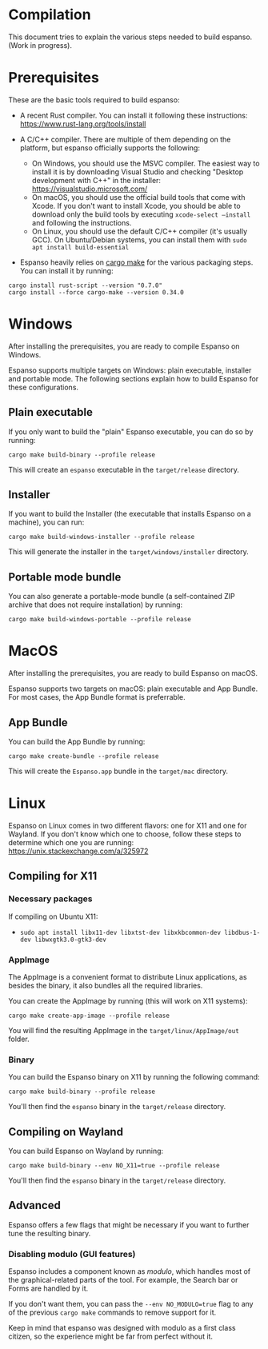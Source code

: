 # Compilation

This document tries to explain the various steps needed to build espanso. (Work in progress).

# Prerequisites

These are the basic tools required to build espanso:

* A recent Rust compiler. You can install it following these instructions: https://www.rust-lang.org/tools/install
* A C/C++ compiler. There are multiple of them depending on the platform, but espanso officially supports the following:
  * On Windows, you should use the MSVC compiler. The easiest way to install it is by downloading Visual Studio and checking "Desktop development with C++" in the installer: https://visualstudio.microsoft.com/
  * On macOS, you should use the official build tools that come with Xcode. If you don't want to install Xcode, you should be able to download only the build tools by executing `xcode-select —install` and following the instructions.
  * On Linux, you should use the default C/C++ compiler (it's usually GCC). On Ubuntu/Debian systems, you can install them with `sudo apt install build-essential`

* Espanso heavily relies on [cargo make](https://github.com/sagiegurari/cargo-make) for the various packaging
steps. You can install it by running:

```
cargo install rust-script --version "0.7.0"
cargo install --force cargo-make --version 0.34.0
```

# Windows

After installing the prerequisites, you are ready to compile Espanso on Windows.

Espanso supports multiple targets on Windows: plain executable, installer and portable mode. The following sections explain how to build Espanso for these configurations.

## Plain executable

If you only want to build the "plain" Espanso executable, you can do so by running:

```
cargo make build-binary --profile release
```

This will create an `espanso` executable in the `target/release` directory.

## Installer

If you want to build the Installer (the executable that installs Espanso on a machine), you can run:

```
cargo make build-windows-installer --profile release
```

This will generate the installer in the `target/windows/installer` directory.

## Portable mode bundle

You can also generate a portable-mode bundle (a self-contained ZIP archive that does not require installation) by running:

```
cargo make build-windows-portable --profile release
```

# MacOS

After installing the prerequisites, you are ready to build Espanso on macOS.

Espanso supports two targets on macOS: plain executable and App Bundle. For most cases, the App Bundle format is preferrable.

## App Bundle

You can build the App Bundle by running:

```
cargo make create-bundle --profile release
```

This will create the `Espanso.app` bundle in the `target/mac` directory.

# Linux

Espanso on Linux comes in two different flavors: one for X11 and one for Wayland. 
If you don't know which one to choose, follow these steps to determine which one you are running: https://unix.stackexchange.com/a/325972

## Compiling for X11

### Necessary packages

If compiling on Ubuntu X11:
* `sudo apt install libx11-dev libxtst-dev libxkbcommon-dev libdbus-1-dev libwxgtk3.0-gtk3-dev`

### AppImage

The AppImage is a convenient format to distribute Linux applications, as besides the binary, 
it also bundles all the required libraries.

You can create the AppImage by running (this will work on X11 systems):

```
cargo make create-app-image --profile release
```

You will find the resulting AppImage in the `target/linux/AppImage/out` folder.

### Binary

You can build the Espanso binary on X11 by running the following command:

```
cargo make build-binary --profile release
```

You'll then find the `espanso` binary in the `target/release` directory.

## Compiling on Wayland

You can build Espanso on Wayland by running:

```
cargo make build-binary --env NO_X11=true --profile release
```

You'll then find the `espanso` binary in the `target/release` directory.

## Advanced

Espanso offers a few flags that might be necessary if you want to further tune the resulting binary.

### Disabling modulo (GUI features)

Espanso includes a component known as _modulo_, which handles most of the graphical-related parts of the tool.
For example, the Search bar or Forms are handled by it.

If you don't want them, you can pass the `--env NO_MODULO=true` flag to any of the previous `cargo make` commands
to remove support for it.

Keep in mind that espanso was designed with modulo as a first class citizen, so the experience might be far from perfect without it.
